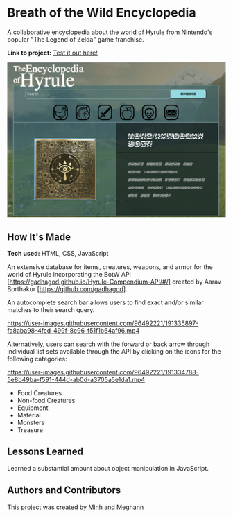 # Breath of the Wild Encyclopedia
A collaborative encyclopedia about the world of Hyrule from Nintendo's popular "The Legend of Zelda" game franchise.

**Link to project:** [Test it out here!](https://botw-encyclopedia.netlify.app/)

![home page](assets/homepage.png)

## How It's Made

**Tech used:** HTML, CSS, JavaScript

An extensive database for items, creatures, weapons, and armor for the world of Hyrule incorporating the BotW API [https://gadhagod.github.io/Hyrule-Compendium-API/#/] created by Aarav Borthakur [https://github.com/gadhagod]. 

An autocomplete search bar allows users to find exact and/or similar matches to their search query.

https://user-images.githubusercontent.com/96492221/191335897-fa8aba98-4fcd-499f-8e96-f51f1b64af96.mp4

Alternatively, users can search with the forward or back arrow through individual list sets available through the API by clicking on the icons for the following categories:

https://user-images.githubusercontent.com/96492221/191334788-5e8b49ba-f591-444d-ab0d-a3705a5e1da1.mp4


* Food Creatures
* Non-food Creatures
* Equipment
* Material
* Monsters
* Treasure

## Lessons Learned

Learned a substantial amount about object manipulation in JavaScript.

## Authors and Contributors

This project was created by [Minh](https://github.com/doanaminh) and [Meghann](https://github.com/meghannfh)
